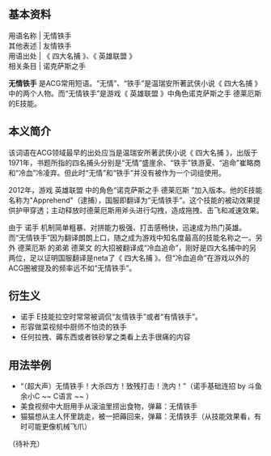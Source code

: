 **基本资料**  
---  
用语名称  |  无情铁手   
其他表述  |  友情铁手   
用语出处  |  《  四大名捕  》、《  英雄联盟  》   
相关条目  |  诺克萨斯之手   
  
**无情铁手** 是ACG常用短语。“无情”、“铁手”是温瑞安所著武侠小说《  四大名捕  》中的两个人物。而“无情铁手”是游戏《  英雄联盟
》中角色诺克萨斯之手  德莱厄斯  的E技能。

##  本义简介

该词语在ACG领域最早的出处应当是温瑞安所著武侠小说《  四大名捕
》，出版于1971年，书题所指的四名捕头分别是“无情”盛崖余、“铁手”铁游夏、“追命”崔略商和“冷血”冷凌弃。但此时“无情”和“铁手”并没有被作为一个词组使用。

2012年，游戏  英雄联盟  中的角色“诺克萨斯之手  德莱厄斯
”加入版本。他的E技能名称为"Apprehend"（逮捕），国服即翻译为“无情铁手”。这个技能的被动效果提供护甲穿透；主动释放时德莱厄斯用斧头进行勾拽，造成拖拽、击飞和减速效果。

由于  诺手  机制简单粗暴、对拼能力极强、打击感畅快，迅速成为热门英雄。而“无情铁手”因为翻译朗朗上口，随之成为游戏中知名度最高的技能名称之一。另外
德莱厄斯  的弟弟  德莱文  的大招被翻译成“冷血追命”，刚好是四大名捕中的另两位，足以证明国服翻译是neta了《  四大名捕
》。但“冷血追命”在游戏以外的ACG圈被提及的频率远不如“无情铁手”。

##  衍生义

  * 诺手  E技能拉空时常常被调侃“友情铁手”或者“有情铁手”。 
  * 形容做菜视频中厨师不怕烫的铁手 
  * 任何拉拽、薅东西或者铁砂掌之类看上去手很痛的内容 

##  用法举例

  * “（超大声）无情铁手！大杀四方！致残打击！洗内！”（诺手基础连招 by 斗鱼余小C ~~ C语言  ~~ ） 
  * 美食视频中大厨用手从滚油里捞出食物，弹幕：无情铁手 
  * 猫猫想从主人怀里跳走，被一把薅回来，弹幕：无情铁手（从技能效果看，有时可能更像机械飞爪） 

（待补充）

